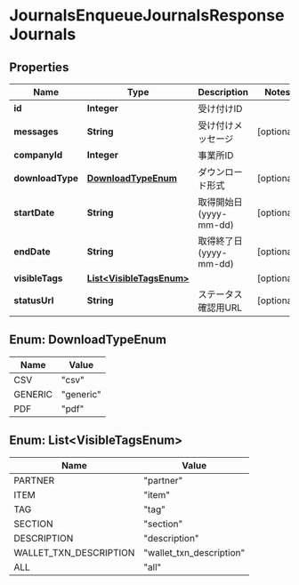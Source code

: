 

# JournalsEnqueueJournalsResponseJournals

## Properties

Name | Type | Description | Notes
------------ | ------------- | ------------- | -------------
**id** | **Integer** | 受け付けID | 
**messages** | **String** | 受け付けメッセージ |  [optional]
**companyId** | **Integer** | 事業所ID | 
**downloadType** | [**DownloadTypeEnum**](#DownloadTypeEnum) | ダウンロード形式 |  [optional]
**startDate** | **String** | 取得開始日 (yyyy-mm-dd) |  [optional]
**endDate** | **String** | 取得終了日 (yyyy-mm-dd) |  [optional]
**visibleTags** | [**List&lt;VisibleTagsEnum&gt;**](#List&lt;VisibleTagsEnum&gt;) |  |  [optional]
**statusUrl** | **String** | ステータス確認用URL |  [optional]



## Enum: DownloadTypeEnum

Name | Value
---- | -----
CSV | &quot;csv&quot;
GENERIC | &quot;generic&quot;
PDF | &quot;pdf&quot;



## Enum: List&lt;VisibleTagsEnum&gt;

Name | Value
---- | -----
PARTNER | &quot;partner&quot;
ITEM | &quot;item&quot;
TAG | &quot;tag&quot;
SECTION | &quot;section&quot;
DESCRIPTION | &quot;description&quot;
WALLET_TXN_DESCRIPTION | &quot;wallet_txn_description&quot;
ALL | &quot;all&quot;



